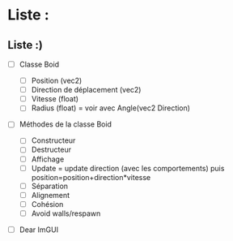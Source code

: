 # Liste :
## Liste :)

- [ ] Classe Boid 
    - [ ] Position (vec2)
    - [ ] Direction de déplacement (vec2)
    - [ ] Vitesse (float)
    - [ ] Radius (float) = voir avec Angle(vec2 Direction)
- [ ] Méthodes de la classe Boid
    - [ ] Constructeur 
    - [ ] Destructeur 
    - [ ] Affichage 
    - [ ] Update = update direction (avec les comportements) puis position=position+direction*vitesse
    - [ ] Séparation
    - [ ] Alignement
    - [ ] Cohésion
    - [ ] Avoid walls/respawn 
- [ ] Dear ImGUI



